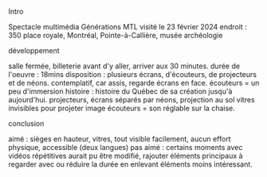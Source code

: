 Intro

Spectacle multimédia Générations MTL
visité le 23 février 2024
endroit : 350 place royale, Montréal, Pointe-à-Callière, musée archéologie


développement

salle fermée, billeterie avant d'y aller, arriver aux 30 minutes. durée de l'oeuvre : 18mins
disposition : plusieurs écrans, d'écouteurs, de projecteurs et de néons.
contemplatif, car assis, regarde écrans en face. écouteurs = un peu d'immersion
histoire : histoire du Québec de sa création jusqu'à aujourd'hui.
projecteurs, écrans séparés par néons, projection au sol
vitres invisibles pour projeter image
écouteurs = son réglable sur la chaise.


conclusion

aimé : sièges en hauteur, vitres, tout visible facilement, aucun effort physique, accessible (deux langues)
pas aimé : certains moments avec vidéos répétitives aurait pu être modifié, rajouter éléments principaux à regarder avec ou réduire la durée en enlevant éléments moins intéressant.
